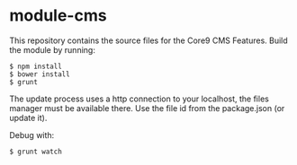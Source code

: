 module-cms
=======================

This repository contains the source files for the Core9 CMS Features.
Build the module by running:

    $ npm install
    $ bower install
    $ grunt
  
The update process uses a http connection to your localhost, the files manager must be available there. 
Use the file id from the package.json (or update it).

Debug with:

    $ grunt watch




